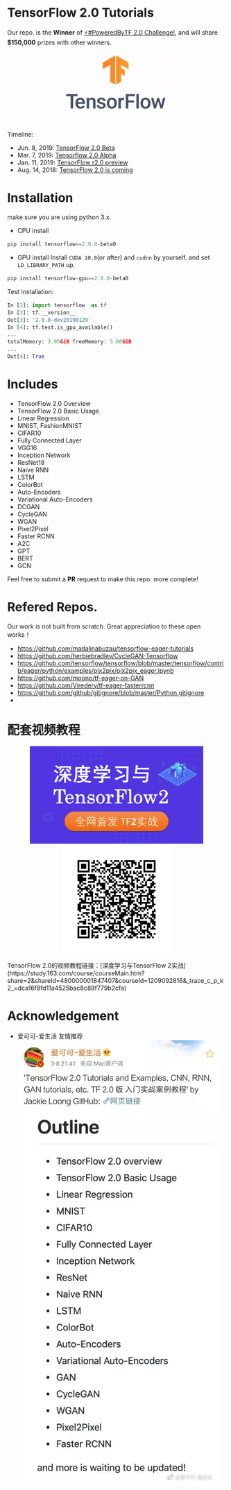 # TensorFlow 2.0 Tutorials 
Our repo. is the **Winner** of [⚡#PoweredByTF 2.0 Challenge!](https://devpost.com/software/tensorflow-2-0-tutorials), and will share **$150,000** prizes with other winners.

<p align="center">
  <img src="res/tensorflow-2.0.gif" width="250" align="middle">
</p>

Timeline:
- Jun. 8, 2019: [TensorFlow 2.0 Beta](https://twitter.com/fchollet/status/1134583289384120320)
- Mar. 7, 2019: [Tensorflow 2.0 Alpha](https://www.tensorflow.org/alpha)
- Jan. 11, 2019: [TensorFlow r2.0 preview](https://www.tensorflow.org/versions/r2.0/api_docs/python/tf)
- Aug. 14, 2018: [TensorFlow 2.0 is coming](https://groups.google.com/a/tensorflow.org/forum/#!topic/discuss/bgug1G6a89A)

# Installation
make sure you are using python 3.x.
- CPU install
```python
pip install tensorflow==2.0.0-beta0
```
- GPU install
Install `CUDA 10.0`(or after) and `cudnn` by yourself. and set `LD_LIBRARY_PATH` up.
```python
pip install tensorflow-gpu==2.0.0-beta0
```
Test installation:
```python
In [2]: import tensorflow  as tf
In [3]: tf.__version__
Out[3]: '2.0.0-dev20190129'
In [4]: tf.test.is_gpu_available()
...
totalMemory: 3.95GiB freeMemory: 3.00GiB
...
Out[4]: True

```
# Includes
- TensorFlow 2.0 Overview
- TensorFlow 2.0 Basic Usage
- Linear Regression
- MNIST, FashionMNIST
- CIFAR10
- Fully Connected Layer
- VGG16
- Inception Network
- ResNet18
- Naive RNN
- LSTM
- ColorBot
- Auto-Encoders
- Variational Auto-Encoders
- DCGAN
- CycleGAN
- WGAN
- Pixel2Pixel
- Faster RCNN
- A2C
- GPT
- BERT
- GCN

Feel free to submit a **PR** request to make this repo. more complete!

# Refered Repos.
Our work is not built from scratch. Great appreciation to these open works！
- https://github.com/madalinabuzau/tensorflow-eager-tutorials
- https://github.com/herbiebradley/CycleGAN-Tensorflow
- https://github.com/tensorflow/tensorflow/blob/master/tensorflow/contrib/eager/python/examples/pix2pix/pix2pix_eager.ipynb
- https://github.com/moono/tf-eager-on-GAN
- https://github.com/Viredery/tf-eager-fasterrcnn
- https://github.com/github/gitignore/blob/master/Python.gitignore
- 
# 配套视频教程
<p align="center">
  <a href="https://study.163.com/course/courseMain.htm?share=2&shareId=480000001847407&courseId=1209092816&_trace_c_p_k2_=dca16f8fd11a4525bac8c89f779b2cfa">
    <img src="res/cover.png" width="400">
  </a>
  <a href="https://study.163.com/course/courseMain.htm?share=2&shareId=480000001847407&courseId=1209092816&_trace_c_p_k2_=dca16f8fd11a4525bac8c89f779b2cfa">
    <img src="res/TF_QR_163.png">
  </a>
</p> 
TensorFlow 2.0的视频教程链接：[深度学习与TensorFlow 2实战](https://study.163.com/course/courseMain.htm?share=2&shareId=480000001847407&courseId=1209092816&_trace_c_p_k2_=dca16f8fd11a4525bac8c89f779b2cfa)

# Acknowledgement
- 爱可可-爱生活 友情推荐 ![](res/weibo.jpg)